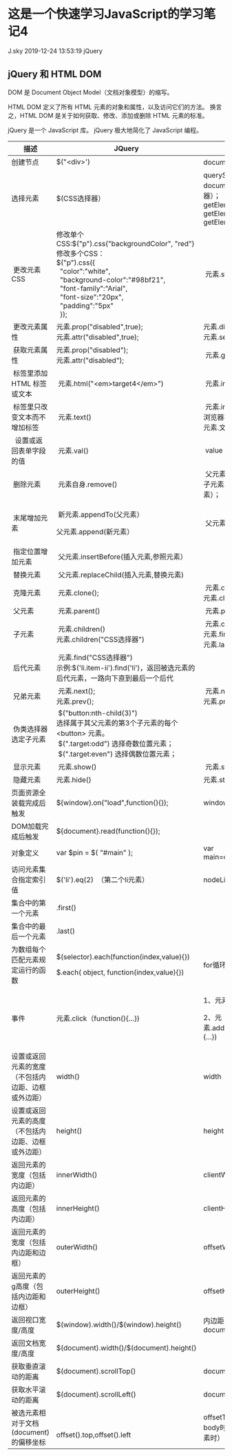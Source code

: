 <div class="blog-article">
<h1 class="title">这是一个快速学习JavaScript的学习笔记4</h1>
<span class="author">J.sky</span>
<span class="time">2019-12-24 13:53:19</span>
<span class="tag">jQuery</span>
</div>

## jQuery 和 HTML DOM 



DOM 是 Document Object Model（文档对象模型）的缩写。


HTML DOM 定义了所有 HTML 元素的对象和属性，以及访问它们的方法。
换言之，HTML DOM 是关于如何获取、修改、添加或删除 HTML 元素的标准。

jQuery 是一个 JavaScript 库。
jQuery 极大地简化了 JavaScript 编程。

<div class="table-responsive">
<table class="table">
        <thead class="">
            <tr>
                <th scope="col">描述</th>
                <th scope="col">JQuery</th>
                <th scope="col">JavaScript</th>
                <td scope="col">&nbsp;</td>
            </tr>
        </thead>
        <tbody>
        <tr>
            <td>创建节点</td>
            <td>$("&lt;div&gt;')</td>
            <td>document.createElement("div“）</td>
        </tr>
        <tr>
            <td>选择元素</td>
            <td>$(CSS选择器）</td>
            <td>querySelector(CSS选择器）；<br>document.querySelectorAll(CSS选择器）；<br>getElementById();<br>getElementsByTagName();<br>getElementsByClassName();
            </td>
        </tr>
        <tr>
            <td>&nbsp;更改元素CSS</td>
            <td>修改单个CSS:$("p").css("backgroundColor", "red")<br>修改多个CSS：<br>$("p").css({<br>&nbsp;
                "color":"white",<br>&nbsp; "background-color":"#98bf21",<br>&nbsp; "font-family":"Arial",<br>&nbsp;
                "font-size":"20px",<br>&nbsp; "padding":"5px"<br>&nbsp; });</td>
            <td>&nbsp;元素.style.backgroundColor="red"</td>
        </tr>
        <tr>
            <td>&nbsp;更改元素属性</td>
            <td>元素.prop("disabled",true);<br>元素.attr("disabled",true);</td>
            <td>元素.disabled=true;<br>元素.setAttribute("disabled",true);</td>
        </tr>
        <tr>
            <td>&nbsp;获取元素属性</td>
            <td>元素.prop("disabled");<br>元素.attr("disabled");</td>
            <td>&nbsp;元素.getAttribute(”disabled")</td>
        </tr>
        <tr>
            <td>&nbsp;标签里添加 HTML 标签或文本</td>
            <td>&nbsp;元素.html("&lt;em&gt;target4&lt;/em&gt;")</td>
            <td>&nbsp;元素.innerHTML="&lt;em&gt;target4&lt;/em&gt;"</td>
        </tr>
        <tr>
            <td>&nbsp;标签里只改变文本而不增加标签</td>
            <td>&nbsp;元素.text()</td>
            <td>&nbsp;元素.innerText或者元素.textContent(不同浏览器不同方法）;<br>元素.文本子元素.nodeValue</td>
        </tr>
        <tr>
            <td>&nbsp;&nbsp;设置或返回表单字段的值</td>
            <td>&nbsp;元素.val()</td>
            <td>&nbsp;value</td>
        </tr>
        <tr>
            <td>&nbsp;删除元素</td>
            <td>&nbsp;元素自身.remove()</td>
            <td>&nbsp;父元素.removeChild(子元素）；<br>子元素.parentNode.removeChild(子元素）；</td>
        </tr>
        <tr>
            <td>&nbsp;末尾增加元素</td>
            <td>
                <p>&nbsp;新元素.appendTo(父元素）</p>
                <p>父元素.append(新元素）</p>
            </td>
            <td>&nbsp;父元素.appendChild(新元素）</td>
        </tr>
        <tr>
            <td>&nbsp;指定位置增加元素</td>
            <td>&nbsp;父元素.insertBefore(插入元素,参照元素）</td>
            <td>
        </tr>
        <tr>
            <td>&nbsp;替换元素</td>
            <td>&nbsp;父元素.replaceChild(插入元素,替换元素)</td>
            <td>
        </tr>
        <tr>
            <td>&nbsp;克隆元素</td>
            <td>&nbsp;元素.clone();</td>
            <td>&nbsp;元素.cloneNode(true):深克隆；<br>元素.cloneNode(false):浅克隆；</td>
        </tr>
        <tr>
            <td>&nbsp;父元素</td>
            <td>&nbsp;元素.parent()</td>
            <td>&nbsp;元素.parentNode</td>
        </tr>
        <tr>
            <td>&nbsp;子元素</td>
            <td>&nbsp;元素.children()<br>元素.children("CSS选择器")</td>
            <td>&nbsp;元素.childNodes（返回NodeList对象）<br>元素.firstChild;<br>元素.lastChild;</td>
        </tr>
        <tr>
            <td>&nbsp;后代元素</td>
            <td>&nbsp;元素.find("CSS选择器")<br>示例:$('li.item-ii').find('li')，返回被选元素的后代元素，一路向下直到最后一个后代</td>
            <td>
        </tr>
        <tr>
            <td>&nbsp;兄弟元素</td>
            <td>&nbsp;元素.next();<br>元素.prev();</td>
            <td>&nbsp;元素.nextSibling;<br>元素.previousSibling;</td>
        </tr>
        <tr>
            <td>&nbsp;伪类选择器选定子元素</td>
            <td>&nbsp;$("button:nth-child(3)")<br>选择属于其父元素的第3个子元素的每个&lt;button&gt; 元素。<br>&nbsp;$(".target:odd")
                选择奇数位置元素；<br>&nbsp;$(".target:even") 选择偶数位置元素；</td>
                <td>
        </tr>
        <tr>
            <td>&nbsp;显示元素</td>
            <td>&nbsp;元素.show()</td>
            <td>&nbsp;元素.style.display=“block"</td>
        </tr>
        <tr>
            <td>&nbsp;隐藏元素</td>
            <td>元素.hide()</td>
            <td>元素.style.display=“none"</td>
        </tr>
        <tr>
            <td>页面资源全装载完成后触发</td>
            <td>${window}.on("load",function(){});</td>
            <td>window.onload=function(){};</td>
        </tr>
        <tr>
            <td>DOM加载完成后触发</td>
            <td>${document}.read(function(){});</td>
        </tr>
        <tr>
            <td>对象定义</td>
            <td>var $pin = $( "#main" );</td>
            <td>var main=document.getElementById('main')</td>
        </tr>
        <tr>
            <td>访问元素集合指定索引值</td>
            <td>$('li').eq(2)&nbsp; （第二个li元素）</td>
            <td>nodeList[i]或nodeList.item(i)</td>
        </tr>
        <tr>
            <td>集合中的第一个元素</td>
            <td>.first()</td>
            <td>
        </tr>
        <tr>
            <td>集合中的最后一个元素</td>
            <td>.last()</td>
            <td>
        </tr>
        <tr>
            <td>为数组每个匹配元素规定运行的函数</td>
            <td>
                <p>$(selector).each(function(index,value){})</p>
                <p>$.each( object, function(index,value){})</p>
            </td>
            <td>for循环遍历执行</td>
        </tr>
        <tr>
            <td>事件</td>
            <td>元素.click（function(){...})</td>
            <td>
                <p>1、元素.onclick=function(){...}</p>
                <p>2、元素.addClickListener('click',function(){...})</p>
            </td>
        </tr>
        <tr>
            <td>设置或返回元素的宽度（不包括内边距、边框或外边距）</td>
            <td>width()</td>
            <td>width</td>
        </tr>
        <tr>
            <td>设置或返回元素的高度（不包括内边距、边框或外边距）</td>
            <td>height()　　</td>
            <td>height</td>
        </tr>
        <tr>
            <td>返回元素的宽度（包括内边距）</td>
            <td>innerWidth()</td>
            <td>clientWidth</td>
        </tr>
        <tr>
            <td>返回元素的高度（包括内边距）</td>
            <td>innerHeight()</td>
            <td>clientHeight</td>
        </tr>
        <tr>
            <td>返回元素的宽度（包括内边距和边框）</td>
            <td>outerWidth()</td>
            <td>offsetWidth</td>
        </tr>
        <tr>
            <td>返回元素的g高度（包括内边距和边框）</td>
            <td>outerHeight()</td>
            <td>offsetHeight</td>
        </tr>
        <tr>
            <td>返回视口宽度/高度</td>
            <td>$(window).width()/$(window).height()</td>
            <td>内边距=0情况下的document.documentElement.clientWidth</td>
        </tr>
        <tr>
            <td>返回文档宽度/高度</td>
            <td>$(document).width()/$(document).height()</td>
            <td>
        </tr>
        <tr>
            <td>获取垂直滚动的距离</td>
            <td>$(document).scrollTop()</td>
            <td>document.documentElement.scrollTop</td>
        </tr>
        <tr>
            <td>获取水平滚动的距离</td>
            <td>$(document).scrollLeft()</td>
            <td>document.documentElement.scrollLeft</td>
        </tr>
        <tr>
            <td>被选元素相对于文档(document)的偏移坐标</td>
            <td>
                <p>&nbsp;</p>
                <p>offset().top,offset().left</p>
            </td>
            <td>offsetTop,offsetLeft(offsetParent是默认body时，或者是效果相当于body的定位元素时）</td>
        </tr>
    </tbody>

</table>
</div>

